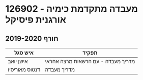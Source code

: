 # 126902 - מעבדה מתקדמת כימיה אורגנית פיסיקל

## חורף 2019-2020

| איש סגל | תפקיד |
| ---- | ---- |
| אישן יואב | מדריך מעבדה - עם הרשאות מרצה אחראי |
| דנטוס מאוריסיו | מדריך מעבדה |

